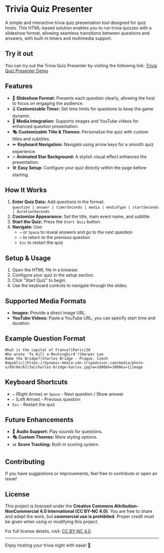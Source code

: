 # Trivia Quiz Presenter

A simple and interactive trivia quiz presentation tool designed for quiz hosts. This HTML-based solution enables you to run trivia quizzes with a slideshow format, allowing seamless transitions between questions and answers, with built-in timers and multimedia support.

## Try it out

You can try out the Trivia Quiz Presenter by visiting the following link: [Trivia Quiz Presenter Demo](https://martyn-johnson.github.io/trivia-quiz-presenter/)

## Features

- 🎤 **Slideshow Format:** Presents each question clearly, allowing the host to focus on engaging the audience.
- ⏳ **Customizable Timer:** Set time limits for questions to keep the game dynamic.
- 📸 **Media Integration:** Supports images and YouTube videos for enhanced question presentation.
- 🎭 **Customizable Title & Themes:** Personalize the quiz with custom titles and subtitles.
- ⏩ **Keyboard Navigation:** Navigate using arrow keys for a smooth quiz experience.
- 🔥 **Animated Star Background:** A stylish visual effect enhances the presentation.
- 🛠️ **Easy Setup:** Configure your quiz directly within the page before starting.

## How It Works

1. **Enter Quiz Data:** Add questions in the format:  
   `question | answer | timerSeconds | media | mediaType | startSeconds | durationSeconds`
2. **Customize Appearance:** Set the title, main event name, and subtitle.
3. **Start the Quiz:** Press the `Start Quiz` button.
4. **Navigate:** Use:
   - `→` or `Space` to reveal answers and go to the next question
   - `←` to return to the previous question
   - `Esc` to restart the quiz

## Setup & Usage

1. Open the HTML file in a browser.
2. Configure your quiz in the setup section.
3. Click "Start Quiz" to begin.
4. Use the keyboard controls to navigate through the slides.

## Supported Media Formats

- **Images:** Provide a direct image URL.
- **YouTube Videos:** Paste a YouTube URL; you can specify start time and duration.

## Example Question Format

```
What is the capital of France?|Paris|30
Who wrote 'To Kill a Mockingbird'?|Harper Lee
Name the Bridge?|Charles Bridge - Prague, Czech Republic||https://dynamic-media-cdn.tripadvisor.com/media/photo-o/09/0e/67/3a/charles-bridge-karluv.jpg?w=1800&h=1000&s=1|image
```  

## Keyboard Shortcuts

- `→` (Right Arrow) or `Space` - Next question / Show answer
- `←` (Left Arrow) - Previous question
- `Esc` - Restart the quiz

## Future Enhancements

- 🎵 **Audio Support:** Play sounds for questions.
- 🎭 **Custom Themes:** More styling options.
- 📊 **Score Tracking:** Built-in scoring system.

## Contributing

If you have suggestions or improvements, feel free to contribute or open an issue!

## License

This project is licensed under the **Creative Commons Attribution-NonCommercial 4.0 International (CC BY-NC 4.0)**. You are free to share and adapt the work, but **commercial use is prohibited**. Proper credit must be given when using or modifying this project.

For full license details, visit: [CC BY-NC 4.0](https://creativecommons.org/licenses/by-nc/4.0/).

---

Enjoy hosting your trivia night with ease! 🎉